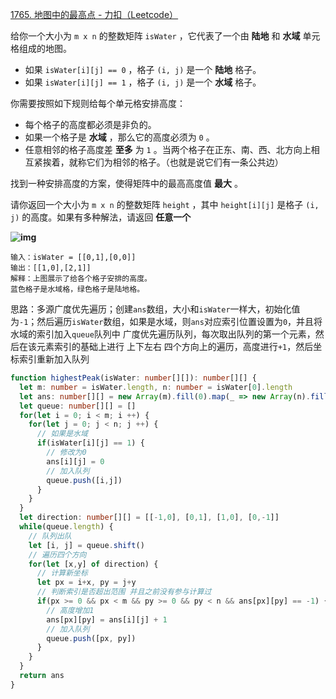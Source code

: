 [1765. 地图中的最高点 - 力扣（Leetcode）](https://leetcode.cn/problems/map-of-highest-peak/description/)

给你一个大小为 `m x n` 的整数矩阵 `isWater` ，它代表了一个由 **陆地** 和 **水域** 单元格组成的地图。

- 如果 `isWater[i][j] == 0` ，格子 `(i, j)` 是一个 **陆地** 格子。
- 如果 `isWater[i][j] == 1` ，格子 `(i, j)` 是一个 **水域** 格子。

你需要按照如下规则给每个单元格安排高度：

- 每个格子的高度都必须是非负的。
- 如果一个格子是 **水域** ，那么它的高度必须为 `0` 。
- 任意相邻的格子高度差 **至多** 为 `1` 。当两个格子在正东、南、西、北方向上相互紧挨着，就称它们为相邻的格子。（也就是说它们有一条公共边）

找到一种安排高度的方案，使得矩阵中的最高高度值 **最大** 。

请你返回一个大小为 `m x n` 的整数矩阵 `height` ，其中 `height[i][j]` 是格子 `(i, j)` 的高度。如果有多种解法，请返回 **任意一个** 

**![img](https://assets.leetcode.com/uploads/2021/01/10/screenshot-2021-01-11-at-82045-am.png)**

```
输入：isWater = [[0,1],[0,0]]
输出：[[1,0],[2,1]]
解释：上图展示了给各个格子安排的高度。
蓝色格子是水域格，绿色格子是陆地格。
```

思路：多源广度优先遍历；创建`ans`数组，大小和`isWater`一样大，初始化值为`-1`；然后遍历`isWater`数组，如果是水域，则`ans`对应索引位置设置为`0`，并且将水域的索引加入`queue`队列中
广度优先遍历队列，每次取出队列的第一个元素，然后在该元素索引的基础上进行 上下左右 四个方向上的遍历，高度进行`+1`，然后坐标索引重新加入队列

```typescript 
function highestPeak(isWater: number[][]): number[][] {
  let m: number = isWater.length, n: number = isWater[0].length
  let ans: number[][] = new Array(m).fill(0).map(_ => new Array(n).fill(-1))
  let queue: number[][] = []
  for(let i = 0; i < m; i ++) {
    for(let j = 0; j < n; j ++) {
      // 如果是水域
      if(isWater[i][j] == 1) {
        // 修改为0
        ans[i][j] = 0
        // 加入队列
        queue.push([i,j])
      }
    }
  }
  let direction: number[][] = [[-1,0], [0,1], [1,0], [0,-1]]
  while(queue.length) {
    // 队列出队
    let [i, j] = queue.shift()
    // 遍历四个方向
    for(let [x,y] of direction) {
      // 计算新坐标
      let px = i+x, py = j+y
      // 判断索引是否超出范围 并且之前没有参与计算过
      if(px >= 0 && px < m && py >= 0 && py < n && ans[px][py] == -1) {
        // 高度增加1
        ans[px][py] = ans[i][j] + 1
        // 加入队列
        queue.push([px, py])
      }
    }
  }
  return ans
}
```

